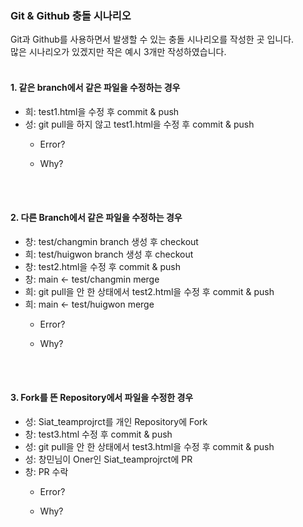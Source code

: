 ### Git & Github 충돌 시나리오
Git과 Github를 사용하면서 발생할 수 있는 충돌 시나리오를 작성한 곳 입니다. \
많은 시나리오가 있겠지만 작은 예시 3개만 작성하였습니다.
<br><br>
#### 1. 같은 branch에서 같은 파일을 수정하는 경우
 - 희: test1.html을 수정 후 commit & push
 - 성: git pull을 하지 않고 test1.html을 수정 후 commit & push
    - Error? 
  
    - Why?

<br><br>
#### 2. 다른 Branch에서 같은 파일을 수정하는 경우
 - 창: test/changmin branch 생성 후 checkout
 - 희: test/huigwon branch 생성 후 checkout
 - 창: test2.html을 수정 후 commit & push
 - 창: main <- test/changmin merge
 - 희: git pull을 안 한 상태에서 test2.html을 수정 후 commit & push
 - 희: main <- test/huigwon merge
    - Error?

    - Why?

<br><br>
#### 3. Fork를 뜬 Repository에서 파일을 수정한 경우
 - 성: Siat_teamprojrct를 개인 Repository에 Fork
 - 창: test3.html 수정 후 commit & push
 - 성: git pull을 안 한 상태에서 test3.html을 수정 후 commit & push
 - 성: 창민님이 Oner인 Siat_teamprojrct에 PR
 - 창: PR 수락
    - Error?

    - Why?